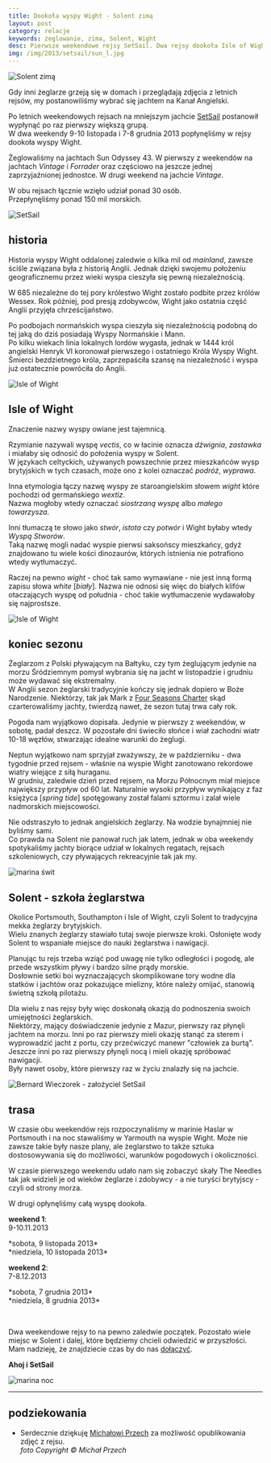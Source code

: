 ```yaml
---
title: Dookoła wyspy Wight - Solent zimą
layout: post
category: relacje
keywords: żeglowanie, zima, Solent, Wight
desc: Pierwsze weekendowe rejsy SetSail. Dwa rejsy dookoła Isle of Wight, Solent, listopad, grudzień 2013.
img: /img/2013/setsail/sun_l.jpg
---
```

![Solent zimą](/img/2013/setsail/sun_l.jpg)

Gdy inni żeglarze grzeją się w domach i przeglądają zdjęcia z letnich rejsów, my postanowiliśmy wybrać się jachtem na Kanał Angielski.

Po letnich weekendowych rejsach na mniejszym jachcie [SetSail](http://setsail.org.uk) postanowił wypłynąć po raz pierwszy większą grupą.  
W dwa weekendy 9-10 listopada i 7-8 grudnia 2013 popłynęliśmy w rejsy dookoła wyspy Wight.  

Żeglowaliśmy na jachtach Sun Odyssey 43. W pierwszy z weekendów na jachtach *Vintage* i *Forrader* oraz częściowo na jeszcze jednej zaprzyjaźnionej jednostce. 
W drugi weekend na jachcie *Vintage*.  

W obu rejsach łącznie wzięło udział ponad 30 osób.  
Przepłynęliśmy ponad 150 mil morskich. 

![SetSail](/img/2013/setsail/set_sail.jpg)

historia
--------------
Historia wyspy Wight oddalonej zaledwie o kilka mil od *mainland*, zawsze ściśle związana była z historią Anglii. 
Jednak dzięki swojemu położeniu geograficznemu przez wieki wyspa cieszyła się pewną niezależnością.  

W 685 niezależne do tej pory królestwo Wight zostało podbite przez królów Wessex. 
Rok później, pod presją zdobywców, Wight jako ostatnia część Anglii przyjęła chrześcijaństwo.  

Po podbojach normańskich wyspa cieszyła się niezależnością podobną do tej jaką do dziś posiadają Wyspy Normańskie i Mann.  
Po kilku wiekach linia lokalnych lordów wygasła, jednak w 1444 król angielski Henryk VI koronował pierwszego i ostatniego Króla Wyspy Wight. 
Śmierci bezdzietnego króla, zaprzepaściła szansę na niezależność i wyspa już ostatecznie powróciła do Anglii.

![Isle of Wight](/img/2013/setsail/wight_2.jpg)

Isle of Wight
--------------

Znaczenie nazwy wyspy owiane jest tajemnicą.    

Rzymianie nazywali wyspę *vectis*, co w łacinie oznacza *dźwignia*, *zastawka* i miałaby się odnosić do położenia wyspy w Solent.  
W językach celtyckich, używanych powszechnie przez mieszkańców wysp brytyjskich w tych czasach, może ono z kolei oznaczać *podróż*, *wyprawa*.  

Inna etymologia łączy nazwę wyspy ze staroangielskim słowem *wight* które pochodzi od germańskiego *wextiz*.  
Nazwa mogłoby wtedy oznaczać *siostrzaną wyspę* albo *małego towarzysza*.  

Inni tłumaczą te słowo jako *stwór*, *istota* czy *potwór* i Wight byłaby wtedy *Wyspą Stworów*.  
Taką nazwę mogli nadać wyspie pierwsi saksońscy mieszkańcy, gdyż znajdowano tu wiele kości dinozaurów, 
których istnienia nie potrafiono wtedy wytłumaczyć.  

Raczej na pewno *wight* - choć tak samo wymawiane - nie jest inną formą zapisu słowa *white* [*biały*]. 
Nazwa nie odnosi się więc do białych klifów otaczających wyspę od południa - choć takie wytłumaczenie wydawałoby się najprostsze.

![Isle of Wight](/img/2013/setsail/wight.jpg)

koniec sezonu
--------------
Żeglarzom z Polski pływającym na Bałtyku, czy tym żeglującym jedynie na morzu Śródziemnym pomysł wybrania się na jacht w listopadzie i grudniu może wydawać się ekstremalny.  
W Anglii sezon żeglarski tradycyjnie kończy się jednak dopiero w Boże Narodzenie. 
Niektórzy, tak jak Mark z [Four Seasons Charter](http://www.fourseasonscharter.co.uk/) skąd czarterowaliśmy jachty, twierdzą nawet, że sezon tutaj trwa cały rok.  

Pogoda nam wyjątkowo dopisała. Jedynie w pierwszy z weekendów, w sobotę, padał deszcz. W pozostałe dni świeciło słońce i wiał zachodni wiatr 10-18 węzłów, 
stwarzając idealne warunki do żeglugi.  

Neptun wyjątkowo nam sprzyjał zważywszy, że w październiku - dwa tygodnie przed rejsem - właśnie na wyspie Wight zanotowano rekordowe wiatry wiejące z siłą huraganu.   
W grudniu, zaledwie dzień przed rejsem, na Morzu Północnym miał miejsce największy przypływ od 60 lat. Naturalnie wysoki przypływ wynikający z faz księżyca [*spring tide*] 
spotęgowany został falami sztormu i zalał wiele nadmorskich miejscowości.  

Nie odstraszyło to jednak angielskich żeglarzy. Na wodzie bynajmniej nie byliśmy sami.  
Co prawda na Solent nie panował ruch jak latem, jednak w oba weekendy spotykaliśmy jachty biorące udział w lokalnych regatach,
rejsach szkoleniowych, czy pływających rekreacyjnie tak jak my.

![marina świt](/img/2013/setsail/marina_swit.jpg)

Solent - szkoła żeglarstwa
---------------------------
Okolice Portsmouth, Southampton i Isle of Wight, czyli Solent to tradycyjna mekka żeglarzy brytyjskich.  
Wielu znanych żeglarzy stawiało tutaj swoje pierwsze kroki. Osłonięte wody Solent to wspaniałe miejsce do nauki żeglarstwa i nawigacji. 

Planując tu rejs trzeba wziąć pod uwagę nie tylko odległości i pogodę, ale przede wszystkim pływy i bardzo silne prądy morskie.  
Dosłownie setki boi wyznaczających skomplikowane tory wodne dla statków i jachtów oraz pokazujące mielizny, które należy omijać, 
stanowią świetną szkołą pilotażu.
 
Dla wielu z nas rejsy były więc doskonałą okazją do podnoszenia swoich umiejętności żeglarskich.  
Niektórzy, mający doświadczenie jedynie z Mazur, pierwszy raz płynęli jachtem na morzu. 
Inni po raz pierwszy mieli okazję stanąć za sterem i wyprowadzić jacht z portu, czy przećwiczyć manewr "człowiek za burtą". 
Jeszcze inni po raz pierwszy płynęli nocą i mieli okazję spróbować nawigacji.  
Były nawet osoby, które pierwszy raz w życiu znalazły się na jachcie.

![Bernard Wieczorek - założyciel SetSail](/img/2013/setsail/bernard.jpg)

trasa
------
W czasie obu weekendów rejs rozpoczynaliśmy w marinie Haslar w Portsmouth i na noc stawaliśmy w Yarmouth na wyspie Wight. 
Może nie zawsze takie były nasze plany, ale żeglarstwo to także sztuka dostosowywania się do możliwości, warunków pogodowych i okoliczności.  

W czasie pierwszego weekendu udało nam się zobaczyć skały The Needles tak jak widzieli je od wieków żeglarze i zdobywcy - 
a nie turyści brytyjscy - czyli od strony morza.  

W drugi opłynęliśmy całą wyspę dookoła.

**weekend 1**:  
9-10.11.2013
<script src="https://maps.googleapis.com/maps/api/js?sensor=false"></script>
<div class="map_canvas" id="solent1"></div>
*sobota, 9 listopada 2013*

<div class="map_canvas" id="solent2"></div>
*niedziela, 10 listopada 2013*


**weekend 2**:  
7-8.12.2013
<div class="map_canvas" id="solent3"></div>
*sobota, 7 grudnia 2013*

<div class="map_canvas" id="solent4"></div>
*niedziela, 8 grudnia 2013*

&nbsp;  

Dwa weekendowe rejsy to na pewno zaledwie początek. Pozostało wiele miejsc w Solent i dalej, które będziemy chcieli odwiedzić w przyszłości.  
Mam nadzieję, że znajdziecie czas by do nas [dołączyć](/rejsy/).

**Ahoj i SetSail**


![marina noc](/img/2013/setsail/woda.jpg)

---

podziekowania
--------------

* Serdecznie dziękuję [Michałowi Przech](https://secure.flickr.com/photos/nigh7swimming/sets/) za możliwość opublikowania zdjęć z rejsu.  
  *foto Copyright &copy; Michał Przech*










<script>
function loadKmlLayer(src, map) {
  var kmlLayer = new google.maps.KmlLayer(src, {
    suppressInfoWindows: true,
    preserveViewport: false,
    map: map
  });
}
function initMap(url, id) {
    var mapDiv = document.getElementById(id);
    var map = new google.maps.Map(mapDiv, {
      mapTypeId: google.maps.MapTypeId.TERRAIN
    });        
    loadKmlLayer(url, map);
}
function initialize() {    
    initMap("http://stryjski.net/tracks/2013-11-09-solent.kml", 'solent1');
    initMap("http://stryjski.net/tracks/2013-11-10-solent.kml", 'solent2');
    initMap("http://stryjski.net/tracks/2013-12-07-solent.kml", 'solent3');
    initMap("http://stryjski.net/tracks/2013-12-08-solent.kml", 'solent4');
}
google.maps.event.addDomListener(window, 'load', initialize);
</script>